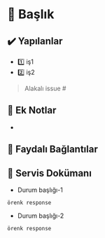 # 🎈 Başlık
## ✔️ Yapılanlar
- 1️⃣ iş1
- 2️⃣ iş2

<!-- alakalı issue numarasını yazın --> 
> Alakalı issue #

## 📝 Ek Notlar
-

<!-- faydalı bağlantılar varsa -->
## 🔗 Faydalı Bağlantılar


<!-- Yazdığınız servisleri raporlayın  
     Durum başlığı: başarı durumu, server hatası, veritabanı hatası vs. gibi ufak açıklama olabilir -->
## 📖 Servis Dokümanı
- Durum başlığı-1

```
örenk response
```

- Durum başlığı-2

```
örenk response
```